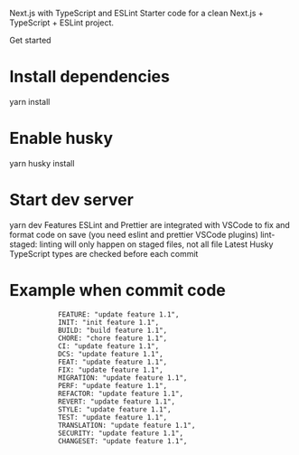 Next.js with TypeScript and ESLint
Starter code for a clean Next.js + TypeScript + ESLint project.

Get started

# Install dependencies

yarn install

# Enable husky

yarn husky install

# Start dev server

yarn dev
Features
ESLint and Prettier are integrated with VSCode to fix and format code on save (you need eslint and prettier VSCode plugins)
lint-staged: linting will only happen on staged files, not all file
Latest Husky
TypeScript types are checked before each commit

# Example when commit code

          		FEATURE: "update feature 1.1",
    			INIT: "init feature 1.1",
    			BUILD: "build feature 1.1",
    			CHORE: "chore feature 1.1",
    			CI: "update feature 1.1",
    			DCS: "update feature 1.1",
    			FEAT: "update feature 1.1",
    			FIX: "update feature 1.1",
    			MIGRATION: "update feature 1.1",
    			PERF: "update feature 1.1",
    			REFACTOR: "update feature 1.1",
    			REVERT: "update feature 1.1",
    			STYLE: "update feature 1.1",
    			TEST: "update feature 1.1",
    			TRANSLATION: "update feature 1.1",
    			SECURITY: "update feature 1.1",
    			CHANGESET: "update feature 1.1",
